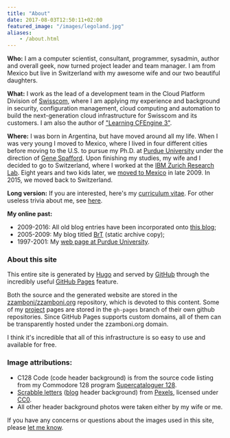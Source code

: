 ```yaml
---
title: "About"
date: 2017-08-03T12:50:11+02:00
featured_image: "/images/legoland.jpg"
aliases:
    - /about.html
---
```


**Who:** I am a computer scientist, consultant, programmer, sysadmin,
author and overall geek, now turned project leader and team manager. I
am from Mexico but live in Switzerland with my awesome wife and our
two beautiful daughters.

**What:** I work as the lead of a development team in the Cloud
Platform Division of [Swisscom](http://swisscom.com/), where I am
applying my experience and background in security, configuration
management, cloud computing and automation to build the
next-generation cloud infrastructure for Swisscom and its customers.
I am also the author of ["Learning CFEngine 3"](http://cf-learn.info).

**Where:** I was born in Argentina, but have moved around all my life.
When I was very young I moved to Mexico, where I lived in four
different cities before moving to the U.S. to pursue my Ph.D. at
[Purdue University](http://www.cerias.purdue.edu/) under the direction
of [Gene Spafford](http://spaf.cerias.purdue.edu/). Upon finishing my
studies, my wife and I decided to go to Switzerland, where I worked at
the [IBM Zurich Research Lab](http://www.zurich.ibm.com/). Eight years
and two kids later, we [moved to
Mexico](/brt/2009/09/08/going-home/index.html) in late 2009. In 2015,
we moved back to Switzerland.

**Long version:** If you are interested, here's my [curriculum
vitae](/vita.html). For other useless trivia about me, see
[here](http://www.zzamboni.org/brt/2007/03/07/blog-tagged/index.html).

**My online past:**

- 2009-2016: All old blog entries have been incorporated onto [this blog](/post);
- 2005-2009: My blog titled [BrT](/brt) (static archive copy);
- 1997-2001: My [web page at Purdue University](http://homes.cerias.purdue.edu/~zamboni/).

### About this site

This entire site is generated by [Hugo](http://gohugo.io) and served
by [GitHub](http://github.com/) through the incredibly useful
[GitHub Pages](http://pages.github.com/) feature.

Both the source and the generated website are stored in the
[zzamboni/zzamboni.org](https://github.com/zzamboni/zzamboni.org) repository,
which is devoted to this content. Some of my [project](/code) pages
are stored in the `gh-pages` branch of their own github
repositories. Since GitHub Pages supports custom domains, all of them
can be transparently hosted under the zzamboni.org domain.

I think it's incredible that all of this infrastructure is so easy to
use and available for free.

### Image attributions:

- C128 Code (code header background) is from the source code listing
  from my Commodore 128 program [Supercataloguer
  128](http://zzamboni.org/brt/2008/01/24/supercataloger-128).
- [Scrabble letters](https://www.pexels.com/photo/alphabet-board-game-bundle-close-up-278888/)
  ([blog](../post) header background) from
  [Pexels](https://www.pexels.com/), licensed under
  [CC0](https://www.pexels.com/photo-license/).
- All other header background photos were taken either by my wife or
  me.

If you have any concerns or questions about the images used in this
site, please [let me know](../contact).
